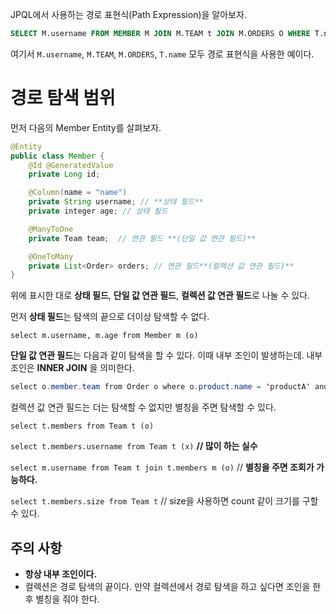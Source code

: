 JPQL에서 사용하는 경로 표현식(Path Expression)을 알아보자.

```sql
SELECT M.username FROM MEMBER M JOIN M.TEAM t JOIN M.ORDERS O WHERE T.name='korea'
```

여기서 `M.username`, `M.TEAM`, `M.ORDERS`, `T.name` 모두 경로 표현식을 사용한 예이다.

# 경로 탐색 범위

먼저 다음의 Member Entity를 살펴보자.

```java
@Entity 
public class Member {
	@Id @GeneratedValue
	private Long id;

	@Column(name = "name")
	private String username; // **상태 필드**
	private integer age; // 상태 필드

	@ManyToOne
	private Team team;  // 연관 필드 **(단일 값 연관 필드)**

	@OneToMany
	private List<Order> orders; // 연관 필드**(컬렉션 값 연관 필드)**
}
```

위에 표시한 대로 **상태 필드**, **단일 값 연관 필드**, **컬렉션 값 연관 필드**로 나눌 수 있다.

먼저 **상태 필드**는 탐색의 끝으로 더이상 탐색할 수 없다. 

`select m.username, m.age from Member m (o)`

**단일 값 연관 필드**는 다음과 같이 탐색을 할 수 있다. 이때 내부 조인이 발생하는데. 내부 조인은 **INNER JOIN** 을 의미한다.

```java
select o.member.team from Order o where o.product.name = 'productA' and o.address.city='JINJU'
```

컬렉션 값 연관 필드는 더는 탐색할 수 없지만 별칭을 주면 탐색할 수 있다. 

`select t.members from Team t (o)`

`select t.members.username from Team t (x)`  **// 많이 하는 실수**

`select m.username from Team t join t.members m (o)` // **별칭을 주면 조회가 가능하다.**

`select t.members.size from Team t` // size을 사용하면 count 같이 크기를 구할 수 있다.

## 주의 사항

- **항상 내부 조인이다.**
- 컬렉션은 경로 탐색의 끝이다. 만약 컬렉션에서 경로 탐색을 하고 싶다면 조인을 한 후 별칭을 줘야 한다.